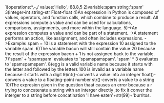 1)operations:*,-,/
  values:'Hello',-88.8,5
2)variable:spam
   string:'spam'
3)integer-int
   string-str
   Float-float
4)An expression in Python is composed of values, operators, and function calls, which combine to produce a result. All expressions compute a value and can be used 
   for calculations, comparisons, assignments, and more within the language. 
5)->An expression computes a value and can be part of a statement.
  ->A statement performs an action, like assignment, and often includes expressions.
  ->Example: spam = 10 is a statement with the expression 10 assigned to the variable spam.
6)The variable bacon will still contain the value 20 because the result of the expression bacon + 1 is not assigned back to the variable.
7)'spam' + 'spamspam' evaluates to 'spamspamspam'.
   'spam' * 3 evaluates to 'spamspamspam'.
8)egg is a valid variable name because it starts with the letter and followed by the letters
   100 is invaild as a variable name because it starts with a digit 
9)int()-converts a value into an integer
  float()-convers a value to a floating-point number
  str()-coverts a value to a string
10)The expresion given in the question thaat causes an error because u r trying to concatenate 
  a string with an interger directly ,to fix it conver the interger to a string before concatination
  'I have eaten'+str(99)+'burritos.



